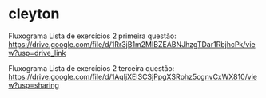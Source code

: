 # cleyton

Fluxograma Lista de exercícios 2 primeira questão:
https://drive.google.com/file/d/1Rr3jB1m2MIBZEABNJhzgTDar1RbjhcPk/view?usp=drive_link

Fluxograma Lista de exercícios 2 terceira questão:
https://drive.google.com/file/d/1AqIjXElSCSjPpgXSRphz5cgnvCxWX810/view?usp=sharing


